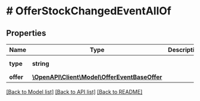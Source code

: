 # # OfferStockChangedEventAllOf

## Properties

Name | Type | Description | Notes
------------ | ------------- | ------------- | -------------
**type** | **string** |  | [optional] [default to 'OFFER_STOCK_CHANGED']
**offer** | [**\OpenAPI\Client\Model\OfferEventBaseOffer**](OfferEventBaseOffer.md) |  | 

[[Back to Model list]](../../README.md#documentation-for-models) [[Back to API list]](../../README.md#documentation-for-api-endpoints) [[Back to README]](../../README.md)


